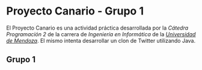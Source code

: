 # Proyecto Canario - Grupo 1 #

El Proyecto Canario es una actividad práctica desarrollada por la 
*Cátedra Programación 2* de la carrera de *Ingeniería en Informática*
de la *[Universidad de Mendoza](www.um.edu.ar)*. El mismo intenta 
desarrollar un clon de Twitter utilizando Java. 

## Grupo 1 ##

